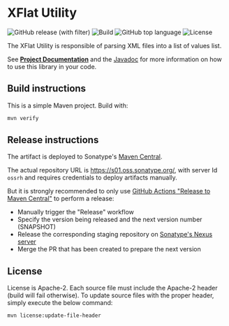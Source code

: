 # XFlat Utility

![GitHub release (with filter)](https://img.shields.io/github/v/release/sentrysoftware/xflat)
![Build](https://img.shields.io/github/actions/workflow/status/sentrysoftware/xflat/deploy.yml)
![GitHub top language](https://img.shields.io/github/languages/top/sentrysoftware/xflat)
![License](https://img.shields.io/github/license/sentrysoftware/xflat)

The XFlat Utility is responsible of parsing XML files into a list of values list.

See **[Project Documentation](https://sentrysoftware.github.io/xflat)** and the [Javadoc](https://sentrysoftware.github.io/xflat/apidocs) for more information on how to use this library in your code.

## Build instructions

This is a simple Maven project. Build with:

```bash
mvn verify
```

## Release instructions

The artifact is deployed to Sonatype's [Maven Central](https://central.sonatype.com/).

The actual repository URL is https://s01.oss.sonatype.org/, with server Id `ossrh` and requires credentials to deploy
artifacts manually.

But it is strongly recommended to only use [GitHub Actions "Release to Maven Central"](actions/workflows/release.yml) to perform a release:

* Manually trigger the "Release" workflow
* Specify the version being released and the next version number (SNAPSHOT)
* Release the corresponding staging repository on [Sonatype's Nexus server](https://s01.oss.sonatype.org/)
* Merge the PR that has been created to prepare the next version

## License

License is Apache-2. Each source file must include the Apache-2 header (build will fail otherwise).
To update source files with the proper header, simply execute the below command:

```bash
mvn license:update-file-header
```
